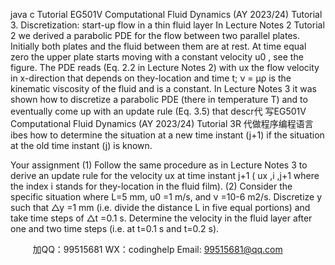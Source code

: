 java c
Tutorial EG501V Computational Fluid Dynamics (AY   2023/24) 
Tutorial 3. Discretization: start-up flow in a thin fluid layer
In Lecture Notes 2  Tutorial 2 we derived   a parabolic PDE for the flow between two parallel plates. Initially both   plates and the fluid between them are at rest.    At   time   equal   zero the upper plate starts moving with a constant velocity u0   , see the figure. The PDE reads  (Eq. 2.2 in Lecture Notes 2) with ux the   flow velocity   in x-direction   that   depends   on   they-location   and   time t; ν = μρ is   the   kinematic viscosity of   the fluid and is   a   constant.
In Lecture Notes 3 it was   shown how to discretize a parabolic PDE   (there in   temperature T)   and to eventually come up with an update rule (Eq. 3.5) that   descr代 写EG501V Computational Fluid Dynamics (AY 2023/24) Tutorial 3R
代做程序编程语言ibes how to   determine   the   situation at a new time instant (j+1) if   the situation   at   the   old   time   instant   (j)   is   known. 

Your assignment 
(1) Follow the same procedure as in Lecture Notes 3 to   derive   an   update rule   for the velocity ux at   time   instant j+1 ( ux ,i ,j+1       where   the   index i stands   for   they-location   in   the   fluid   film).
(2) Consider the specific situation where L=5 mm, u0   =1 m/s, and ν =10-6   m2/s. Discretize y such   that   △y =1 mm   (i.e. divide   the   distance L in   five   equal   portions) and   take   time   steps   of    △t =0.1 s. Determine the velocity in the fluid layer after one   and two time   steps   (i.e.   at t=0.1   s and t=0.2   s).



         
加QQ：99515681  WX：codinghelp  Email: 99515681@qq.com
